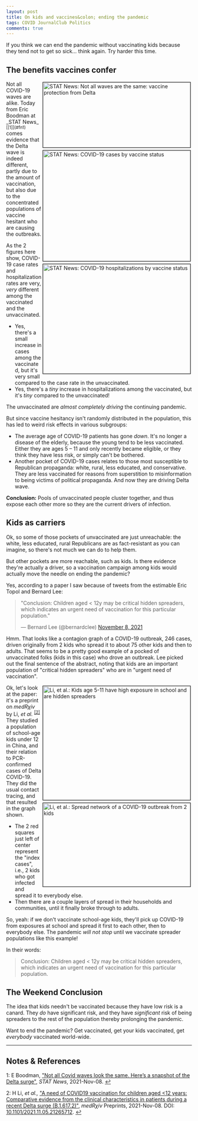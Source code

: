 ```yaml
---
layout: post
title: On kids and vaccines&colon; ending the pandemic
tags: COVID JournalClub Politics
comments: true
---
```


If you think we can end the pandemic without vaccinating kids because they tend not to get
so sick&hellip; think again.  Try harder this time.  


## The benefits vaccines confer  

<img src="{{ site.baseurl }}/images/2021-11-09-vac-eff-and-kids-stat-1.jpg" width="400" height="176" alt="STAT News: Not all waves are the same: vaccine protection from Delta" title="STAT News: Not all waves are the same: vaccine protection from Delta" style="float: right; margin: 3px 3px 3px 3px; border: 1px solid #000000;">
<img src="{{ site.baseurl }}/images/2021-11-09-vac-eff-and-kids-stat-3.jpg" width="400" height="299" alt="STAT News: COVID-19 cases by vaccine status" title="STAT News: COVID-19 cases by vaccine status" style="float: right; margin: 3px 3px 3px 3px; border: 1px solid #000000;">
<img src="{{ site.baseurl }}/images/2021-11-09-vac-eff-and-kids-stat-2.jpg" width="400" height="296" alt="STAT News: COVID-19 hospitalizations by vaccine status" title="STAT News: COVID-19 hospitalizations by vaccine status" style="float: right; margin: 3px 3px 3px 3px; border: 1px solid #000000;">
Not all COVID-19 waves are alike.  Today from Eric Boodman at 
_STAT News_ <sup id="fn1a">[[1]](#fn1)</sup> comes evidence that the Delta wave is indeed
different, partly due to the amount of vaccination, but also due to the concentrated
populations of vaccine hesitant who are causing the outbreaks.  

As the 2 figures here show, COVID-19 case rates and hospitalization rates are very, _very_
different among the vaccinated and the unvaccinated.  
- Yes, there's a small increase in cases among the vaccinated, but it's very small compared
  to the case rate in the unvaccinated.  
- Yes, there's a _tiny_ increase in hospitalizations among the vaccinated, but it's _tiny_
  compared to the unvaccinated!  
  
The unvaccinated are _almost completely driving_ the continuing pandemic.  

But since vaccine hesitancy isn't randomly distributed in the population, this has led to
weird risk effects in various subgroups:  
- The average age of COVID-19 patients has gone _down_.  It's no longer a disease of the
  elderly, because the young tend to be less vaccinated.  Either they are ages 5 &ndash;
  11 and only recently became eligible, or they think they have less risk, or simply can't
  be bothered.  
- Another pocket of COVID-19 cases relates to those most susceptible to Republican
  propaganda: white, rural, less educated, and conservative.  They are less vaccinated for
  reasons from superstition to misinformation to being victims of political propaganda.
  And now they are driving Delta wave.  
  
  
__Conclusion:__ Pools of unvaccinated people cluster together, and thus expose each other
more so they are the current drivers of infection.  


## Kids as carriers  

Ok, so some of those pockets of unvaccinated are just unreachable: the white, less
educated, rural Republicans are as fact-resistant as you can imagine, so there's not much
we can do to help them.  

But other pockets are more reachable, such as kids.  Is there evidence they're actually a
driver, so a vaccination campaign among kids would actually move the needle on ending the
pandemic?  

Yes, according to a paper I saw because of tweets from the estimable Eric Topol and
Bernard Lee:  

<blockquote class="twitter-tweet">
  <p lang="en" dir="ltr">
    "Conclusion: Children aged &lt; 12y may be critical hidden spreaders, which indicates
	an urgent need of vaccination for this particular population."  
  </p>&mdash; Bernard Lee (@bernardclee) <a href="https://twitter.com/bernardclee/status/1457815116347437058?ref_src=twsrc%5Etfw">November 8, 2021</a>
</blockquote>
<script async src="https://platform.twitter.com/widgets.js"></script>

Hmm.  That looks like a contagion graph of a COVID-19 outbreak, 246 cases, driven
originally from 2 kids who spread it to about 75 other kids and then to adults.  That
seems to be a pretty good example of a pocked of unvaccinated folks (kids in this case)
who drove an outbreak.  Lee picked out the final sentence of the abstract, noting that
kids are an important population of "critical hidden spreaders" who are in "urgent need of
vaccination".  

<img src="{{ site.baseurl }}/images/2021-11-09-vac-eff-and-kids-medrxiv-li-1.jpg" width="400" height="308" alt="Li, et al.: Kids age 5-11 have high exposure in school and are hidden spreaders" title="Li, et al.: Kids age 5-11 have high exposure in school and are hidden spreaders" style="float: right; margin: 3px 3px 3px 3px; border: 1px solid #000000;">
<img src="{{ site.baseurl }}/images/2021-11-09-vac-eff-and-kids-medrxiv-li-2.jpg" width="400" height="226" alt="Li, et al.: Spread network of a COVID-19 outbreak from 2 kids" title="Li, et al.: Spread network of a COVID-19 outbreak from 2 kids" style="float: right; margin: 3px 3px 3px 3px; border: 1px solid #000000;">

Ok, let's look at the paper: it's a preprint on _medR&chi;iv_ by Li, 
_et al._ <sup id="fn2a">[[2]](#fn2)</sup>  They studied a population of school-age kids
under 12 in China, and their relation to PCR-confirmed cases of Delta COVID-19.  They did
the usual contact tracing, and that resulted in the graph shown.  
- The 2 red squares just left of center represent the "index cases", i.e., 2 kids who got
  infected and spread it to everybody else.  
- Then there are a couple layers of spread in their households and communities, until it
  finally broke through to adults.  
  
So, yeah: if we don't vaccinate school-age kids, they'll pick up COVID-19 from exposures
at school and spread it first to each other, then to everybody else.  The pandemic 
_will not stop_ until we vaccinate spreader populations like this example!  

In their words:  

> Conclusion: Children aged &lt; 12y may be critical hidden spreaders, which indicates an
> urgent need of vaccination for this particular population.  


## The Weekend Conclusion  

The idea that kids needn't be vaccinated because they have low risk is a canard.  They
_do_ have significant risk, and they have _significant_ risk of being spreaders to the
rest of the population thereby prolonging the pandemic.  

Want to end the pandemic?  Get vaccinated, get your kids vaccinated, get _everybody_
vaccinated world-wide.  

---

## Notes &amp; References  

<!--
<sup id="fn1a">[[1]](#fn1)</sup>

<a id="fn1">1</a>: ***, ["***"](***), *** [↩](#fn1a)  

<img src="{{ site.baseurl }}/images/***" width="400" height="***" alt="***" title="***" style="float: right; margin: 3px 3px 3px 3px; border: 1px solid #000000;">

<iframe width="400" height="224" src="***" allow="accelerometer; encrypted-media; gyroscope; picture-in-picture" allowfullscreen style="float: right; margin: 3px 3px 3px 3px; border: 1px solid #000000;"></iframe>
-->

<a id="fn1">1</a>: E Boodman, ["Not all Covid waves look the same. Here’s a snapshot of the Delta surge"](https://www.statnews.com/2021/11/08/not-all-covid-waves-look-the-same-heres-a-snapshot-of-the-delta-surge/), _STAT News_, 2021-Nov-08. [↩](#fn1a)  

<a id="fn2">2</a>: H Li, _et al.,_ ["A need of COVID19 vaccination for children aged &lt;12 years: Comparative evidence from the clinical characteristics in patients during a recent Delta surge (B.1.617.2)"](https://www.medrxiv.org/content/10.1101/2021.11.05.21265712v1), _medR&chi;iv_ Preprints, 2021-Nov-08. DOI: [10.1101/2021.11.05.21265712](https://doi.org/10.1101/2021.11.05.21265712). [↩](#fn2a)  
